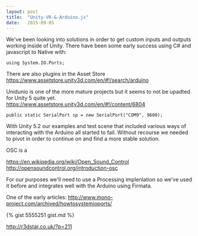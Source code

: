 ```yaml
---
layout: post
title:  "Unity-VR-&-Arduino.js"
date:   2015-09-05
---
```

We've been looking into solutions in order to get custom inputs and outputs working inside of Unity.
There have been some early success using C# and javascript to Native with:
```
using System.IO.Ports;

```
There are also plugins in the Asset Store
https://www.assetstore.unity3d.com/en/#!/search/arduino

Unidunio is one of the more mature projects but it seems to not be upadted for Unity 5 quite yet.
https://www.assetstore.unity3d.com/en/#!/content/6804

```
public static SerialPort sp = new SerialPort("COM9", 9600);
```

With Unity 5.2 our examples and test scene that included various ways of interacting with the Arduino all started to fail.
Without recourse we needed to pivot in order to continue on and find a more stable solution.

OSC is a 

https://en.wikipedia.org/wiki/Open_Sound_Control
http://opensoundcontrol.org/introduction-osc

For our purposes we'll need to use a Processing implenlation so we've used it before and integrates well with the Arduino using Firmata.

One of the early articles:
http://www.mono-project.com/archived/howtosystemioports/

{% gist 5555251 gist.md %}


http://r3dstar.co.uk/?p=211
